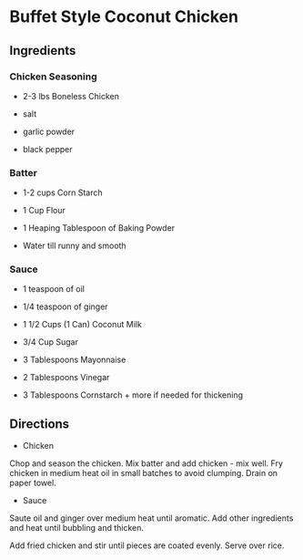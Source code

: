 # Buffet Style Coconut Chicken

## Ingredients

### Chicken Seasoning

- 2-3 lbs Boneless Chicken

- salt

- garlic powder

- black pepper

### Batter

- 1-2 cups Corn Starch

- 1 Cup Flour

- 1 Heaping Tablespoon of Baking Powder

- Water till runny and smooth

### Sauce

- 1 teaspoon of oil

- 1/4 teaspoon of ginger

- 1 1/2 Cups (1 Can) Coconut Milk

- 3/4 Cup Sugar

- 3 Tablespoons Mayonnaise

- 2 Tablespoons Vinegar

- 3 Tablespoons Cornstarch + more if needed for thickening

## Directions

- Chicken

Chop and season the chicken. Mix batter and add chicken - mix well. Fry chicken
in medium heat oil in small batches to avoid clumping. Drain on paper towel.

- Sauce

Saute oil and ginger over medium heat until aromatic. Add other ingredients and
heat until bubbling and thicken.

Add fried chicken and stir until pieces are coated evenly. Serve over rice.
